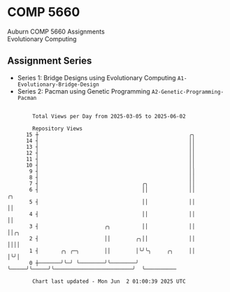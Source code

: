# COMP 5660
Auburn COMP 5660 Assignments  
Evolutionary Computing

## Assignment Series
- Series 1: Bridge Designs using Evolutionary Computing `A1-Evolutionary-Bridge-Design`
- Series 2: Pacman using Genetic Programming `A2-Genetic-Programming-Pacman`

```

        Total Views per Day from 2025-03-05 to 2025-06-02

        Repository Views
      15 ┼                                                ╭╮
      14 ┤                                                ││
      13 ┤                                                ││
      12 ┤                                                ││
      11 ┤                                                ││
      10 ┤                                                ││
       9 ┤                                                ││
       8 ┤                                                ││
       7 ┤                                 ╭╮             ││
       6 ┤                                 ││             ││                         ╭╮
       5 ┤                                 ││             ││                         ││
       4 ┤                                 ││             ││                         ││
       3 ┤                     ╭╮          ││             ││                         ││╭╮
       2 ┤                     ││        ╭╮││             ││                         ││││
       1 ┤       ╭╮ ╭─╮        ││        │╰╯╰╮     ╭╮     ││                         │╰╯│
       0 ┼───────╯╰─╯ ╰────────╯╰────────╯   ╰─────╯╰─────╯╰─────────────────────────╯  ╰──────────

        Chart last updated - Mon Jun  2 01:00:39 2025 UTC
        
```
